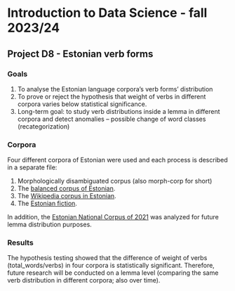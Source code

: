 # Introduction to Data Science - fall 2023/24

## Project D8 - Estonian verb forms

### Goals

1. To analyse the Estonian language corpora’s verb forms’ distribution
2. To prove or reject the hypothesis that weight of verbs in different corpora varies below statistical significance.
3. Long-term goal: to study verb distributions inside a lemma in different corpora and detect anomalies – possible change of word classes (recategorization)

### Corpora

Four different corpora of Estonian were used and each process is described in a separate file:

1. Morphologically disambiguated corpus (also morph-corp for short)
2. The [balanced corpus of Estonian](/https://github.com/ahtokiil/ids_2023/blob/main/balanced_corpus.md).
3. The [Wikipedia corpus in Estonian](https://github.com/ahtokiil/ids_2023/blob/main/balanced_corpus.md).
4. The [Estonian fiction](https://github.com/ahtokiil/ids_2023/blob/main/balanced_corpus.md).

In addition, the [Estonian National Corpus of 2021](/https://github.com/ahtokiil/ids_2023/blob/main/nc21_web_2021.md) was analyzed for future lemma distribution purposes.

### Results

The hypothesis testing showed that the difference of weight of verbs (total_words/verbs) in four corpora is statistically significant. Therefore, future research will be conducted on a lemma level (comparing the same verb distribution in different corpora; also over time).
